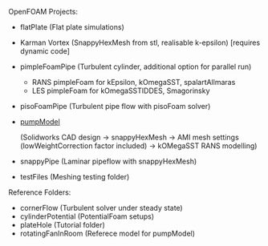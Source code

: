 OpenFOAM Projects:

- flatPlate (Flat plate simulations)
- Karman Vortex (SnappyHexMesh from stl, realisable k-epsilon) [requires dynamic code]
- pimpleFoamPipe (Turbulent cylinder, additional option for parallel run)
  - RANS pimpleFoam for kEpsilon, kOmegaSST, spalartAllmaras
  - LES pimpleFoam for kOmegaSSTIDDES, Smagorinsky
- pisoFoamPipe (Turbulent pipe flow with pisoFoam solver)
- [pumpModel](https://github.com/kjc1998/OpenFOAM/tree/master/pumpModel)

  (Solidworks CAD design -> snappyHexMesh -> AMI mesh settings (lowWeightCorrection factor included) -> kOMegaSST RANS modelling)
- snappyPipe (Laminar pipeflow with snappyHexMesh)
- testFiles (Meshing testing folder)


Reference Folders:

- cornerFlow (Turbulent solver under steady state)
- cylinderPotential (PotentialFoam setups)
- plateHole (Tutorial folder)
- rotatingFanInRoom (Referece model for pumpModel)
